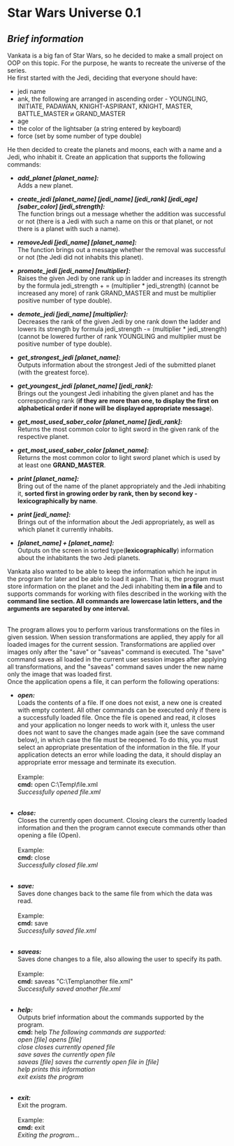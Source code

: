 # Star Wars Universe 0.1

## *Brief information*

Vankata is a big fan of Star Wars, so he decided to make a small project on OOP on this topic.
For the purpose, he wants to recreate the universe of the series.<br/>
He first started with the Jedi, deciding that everyone should have: 
- jedi name
- ank, the following are arranged in ascending order - YOUNGLING,
INITIATE, PADAWAN, KNIGHT-ASPIRANT, KNIGHT, MASTER, BATTLE_MASTER и GRAND_MASTER
- age
- the color of the lightsaber (a string entered by keyboard) 
- force (set by some number of type double)<br/> 

He then decided to create the planets and moons, each with a name and a Jedi, who inhabit it.
Create an application that supports the following commands:<br/> 

 - **_add_planet [planet_name]:_**<br/>
Adds a new planet.<br/>

- **_create_jedi [planet_name] [jedi_name] [jedi_rank] [jedi_age] [saber_color] [jedi_strength]:_**<br/>
The function brings out a message whether the addition was successful or not
(there is a Jedi with such a name on this or that planet, or not there is a planet with such a name).<br/>

- **_removeJedi [jedi_name] [planet_name]:_**<br/>
The function brings out a message whether the removal was successful or not (the Jedi did not inhabits this planet).<br/> 

- **_promote_jedi [jedi_name] [multiplier]:_**<br/>
Raises the given Jedi by one rank up in ladder and increases its strength by the formula
jedi_strength + = (multiplier * jedi_strength) (cannot be increased any more)
of rank GRAND_MASTER and must be multiplier positive number of type double).<br/> 

- **_demote_jedi [jedi_name] [multiplier]:_**<br/>
Decreases the rank of the given Jedi by one rank down the ladder and lowers its strength by
formula jedi_strength -= (multiplier * jedi_strength) (cannot be lowered further
of rank YOUNGLING and multiplier must be positive number of type double).<br/>

- **_get_strongest_jedi [planet_name]:_**<br/>
Outputs information about the strongest Jedi of the submitted planet (with the greatest force).<br/> 

- **_get_youngest_jedi [planet_name] [jedi_rank]:_**<br/>
Brings out the youngest Jedi inhabiting the given planet and has the corresponding rank
(**if they are more than one, to display the first on alphabetical order if none will be displayed appropriate message**).<br/> 

- **_get_most_used_saber_color [planet_name] [jedi_rank]:_**<br/>
Returns the most common color to light sword in the given rank of the respective planet.<br/> 

- **_get_most_used_saber_color [planet_name]:_**<br/>
Returns the most common color to light sword planet which is used by at least one **GRAND_MASTER**.<br/>

- **_print [planet_name]:_**<br/>
Bring out of the name of the planet appropriately and the Jedi inhabiting it, **sorted first in 
growing order by rank, then by second key - lexicographically by name**.<br/>

- **_print [jedi_name]:_**<br/>
Brings out of the information about the Jedi appropriately, as well as which planet it currently inhabits.<br/>

- **_[planet_name] + [planet_name]:_**<br/>
Outputs on the screen in sorted type(**lexicographically**) information about the inhabitants the two Jedi planets.<br/> 

Vankata also wanted to be able to keep the information which he input 
in the program for later and be able to load it again.
That is, the program must store information on the planet and the Jedi inhabiting 
them **in a file** and to supports commands for working with files described in the
working with the **command line section. All commands are lowercase latin letters,
and the arguments are separated by one interval.**<br/><br/> 

The program allows you to perform various transformations on the files in given session.
When session transformations are applied, they apply for all loaded images for the current session.
Transformations are applied over images only after the "save" or "saveas" command is executed.
The "save" command saves all loaded in the current user session images after applying 
all transformations, and the "saveas" command saves under the new name only the image that was loaded first.<br/>
Once the application opens a file, it can perform the following operations:

- **_open:_**<br/> 
Loads the contents of a file. If one does not exist, a new one is created with empty content. 
All other commands can be executed only if there is a successfully loaded file. Once the file is 
opened and read, it closes and your application no longer needs to work with it, unless the user does 
not want to save the changes made again (see the save command below), in which case the file must be reopened. 
To do this, you must select an appropriate presentation of the information in the file. If your application 
detects an error while loading the data, it should display an appropriate error message and terminate its execution.<br/><br/>
Example:<br/>
**cmd:** open C:\Temp\file.xml<br/>
*Successfully opened file.xml*<br/><br/>

- **_close:_**<br/>
Closes the currently open document. Closing clears the currently loaded
information and then the program cannot execute commands other than opening a file (Open).<br/><br/>
Example:<br/>
**cmd:** close<br/>
*Successfully closed file.xml*<br/><br/>

- **_save:_**<br/> 
Saves done changes back to the same file from which the data was read.<br/><br/>
Example:<br/>
**cmd:** save<br/>
*Successfully saved file.xml*<br/><br/>

- **_saveas:_**<br/>
Saves done changes to a file, also allowing the user to specify its path.<br/><br/>
Example:<br/>
**cmd:** saveas "C:\Temp\another file.xml"<br/>
*Successfully saved another file.xml*<br/><br/>

- **_help:_**<br/>
Outputs brief information about the commands supported by the program.<br/>
**cmd:** help
*The following commands are supported:<br/>
open [file] opens [file]<br/>
close closes currently opened file<br/>
save saves the currently open file<br/>
saveas [file] saves the currently open file in [file]<br/>
help prints this information<br/>
exit exists the program*<br/><br/>

- **_exit:_**<br/> 
Exit the program.<br/><br/>
Example:<br/>
**cmd:** exit<br/>
*Exiting the program...*<br/><br/>
